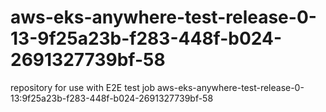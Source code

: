 # aws-eks-anywhere-test-release-0-13-9f25a23b-f283-448f-b024-2691327739bf-58
repository for use with E2E test job aws-eks-anywhere-test-release-0-13:9f25a23b-f283-448f-b024-2691327739bf-58
